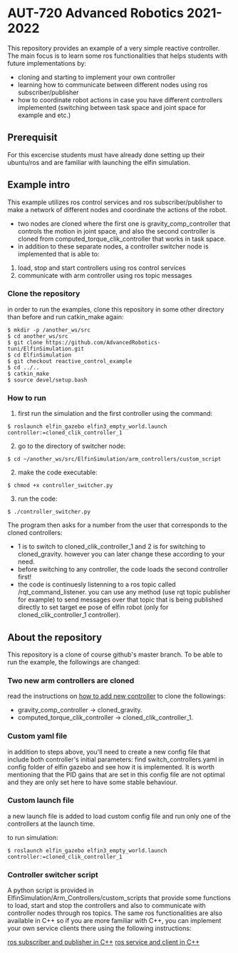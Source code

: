 # AUT-720 Advanced Robotics 2021-2022
This repository provides an example of a very simple reactive controller. The main focus is to learn some ros functionalities that helps students with future implementations by:
- cloning and starting to implement your own controller
- learning how to communicate between different nodes using ros subscriber/publisher
- how to coordinate robot actions in case you have different controllers implemented (switching between task space and joint space for example and etc.)

## Prerequisit
For this excercise students must have already done setting up their ubuntu/ros and are familiar with launching the elfin simulation.

## Example intro
This example utilizes ros control services and ros subscriber/publisher to make a network of different nodes and coordinate the actions of the robot.
- two nodes are cloned where the first one is gravity_comp_controller that controls the motion in joint space, and also the second controller is cloned from computed_torque_clik_controller
that works in task space.
- in addition to these separate nodes, a controller switcher node is implemented that is able to:
1. load, stop and start controllers using ros control services
2. communicate with arm controller using ros topic messages

### Clone the repository
in order to run the examples, clone this repository in some other directory than before and run catkin_make again:
```
$ mkdir -p /another_ws/src
$ cd another_ws/src
$ git clone https://github.com/AdvancedRobotics-tuni/ElfinSimulation.git
$ cd ElfinSimulation
$ git checkout reactive_control_example
$ cd ../..
$ catkin_make
$ source devel/setup.bash

```

### How to run
1. first run the simulation and the first controller using the command:
```
$ roslaunch elfin_gazebo elfin3_empty_world.launch controller:=cloned_clik_controller_1
```
2. go to the directory of switcher node:
```
$ cd ~/another_ws/src/ElfinSimulation/arm_controllers/custom_script

```
2. make the code executable:
```
$ chmod +x controller_switcher.py

```
3. run the code:

```
$ ./controller_switcher.py

```

The program then asks for a number from the user that corresponds to the cloned controllers:
* 1 is to switch to cloned_clik_controller_1 and 2 is for switching to cloned_gravity. however you can later change these according to your need.
* before switching to any controller, the code loads the second controller first!
* the code is continuesly listenning to a ros topic called /rqt_command_listener. you can use any method (use rqt topic publisher for example) to send messages over that topic that is being published directly to set target ee pose of elfin robot (only for cloned_clik_controller_1 controller).

## About the repository
This repository is a clone of course github's master branch. To be able to run the example, the followings are changed:

### Two new arm controllers are cloned
read the instructions on [how to add new controller](https://github.com/AdvancedRobotics-tuni/ElfinSimulation/tree/master/arm_controllers#readme) to clone the followings:

* gravity_comp_controller -> cloned_gravity.
* computed_torque_clik_controller ->  cloned_clik_controller_1.

### Custom yaml file
in addition to steps above, you'll need to create a new config file that include both controller's initial parameters:
find switch_controllers.yaml in config folder of elfin gazebo and see how it is implemented. It is worth mentioning that the PID gains that are set in this config file are not optimal and they are only set here to have some stable behaviour.

### Custom launch file
a new launch file is added to load custom config file and run only one of the controllers at the launch time.

to run simulation:

```
$ roslaunch elfin_gazebo elfin3_empty_world.launch controller:=cloned_clik_controller_1
```

### Controller switcher script
A python script is provided in ElfinSimulation/Arm_Controllers/custom_scripts that provide some functions to load, start and stop the controllers and also to communicate with controller nodes through ros topics. The same ros functionalities are also available in C++ so if you are more familiar with C++, you can implement your own service clients there using the following instructions:

[ros subscriber and publisher in C++](http://wiki.ros.org/ROS/Tutorials/WritingPublisherSubscriber%28c%2B%2B%29)
[ros service and client in C++](http://wiki.ros.org/ROS/Tutorials/WritingServiceClient%28c%2B%2B%29)





